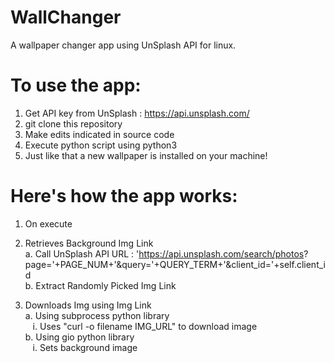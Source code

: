 # WallChanger
A wallpaper changer app using UnSplash API for linux.

# To use the app:
1. Get API key from UnSplash : https://api.unsplash.com/
2. git clone this repository
3. Make edits indicated in source code
4. Execute python script using python3 
5. Just like that a new wallpaper is installed on your machine!

# Here's how the app works:

1. On execute
  
2. Retrieves Background Img Link <br>
    a. Call UnSplash API URL : 'https://api.unsplash.com/search/photos?           page='+PAGE_NUM+'&query='+QUERY_TERM+'&client_id='+self.client_id <br>
    b. Extract Randomly Picked Img Link 

3. Downloads Img using Img Link <br>
    a. Using subprocess python library <br>
    &nbsp;&nbsp;&nbsp;i. Uses "curl -o filename IMG_URL" to download image <br>
    b. Using gio python library <br>
    &nbsp;&nbsp;&nbsp;i. Sets background image
